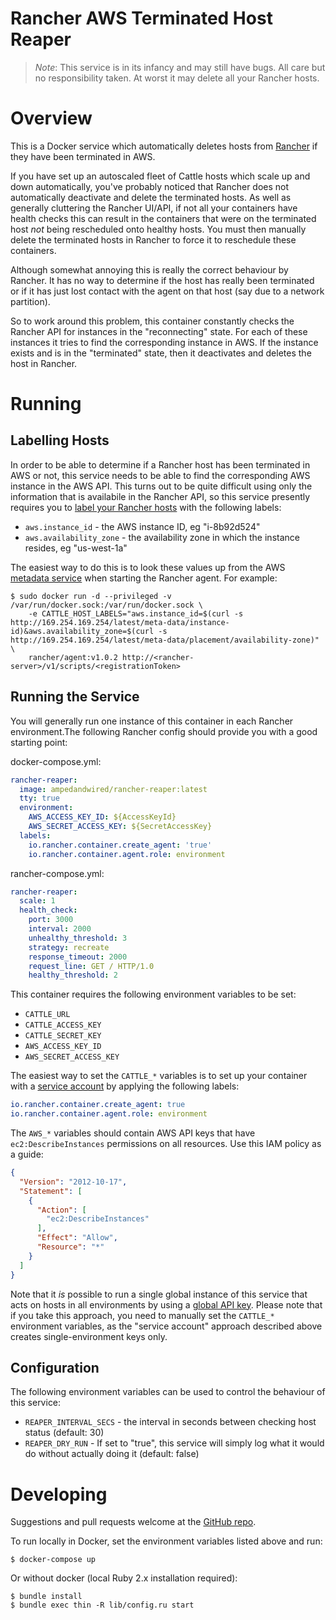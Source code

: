 Rancher AWS Terminated Host Reaper
==================================

> *Note*: This service is in its infancy and may still have bugs.
> All care but no responsibility taken.
> At worst it may delete all your Rancher hosts.

# Overview
This is a Docker service which automatically deletes hosts from [Rancher](http://rancher.com/) if they have been terminated in AWS.

If you have set up an autoscaled fleet of Cattle hosts which scale up and down automatically,
you've probably noticed that Rancher does not automatically deactivate and delete the terminated hosts.
As well as generally cluttering the Rancher UI/API,
if not all your containers have health checks this can result in the containers that were on the terminated host *not* being rescheduled onto healthy hosts.
You must then manually delete the terminated hosts in Rancher to force it to reschedule these containers.

Although somewhat annoying this is really the correct behaviour by Rancher.
It has no way to determine if the host has really been terminated or if it has just lost contact with the agent on that host
(say due to a network partition).

So to work around this problem,
this container constantly checks the Rancher API for instances in the "reconnecting" state.
For each of these instances it tries to find the corresponding instance in AWS.
If the instance exists and is in the "terminated" state,
then it deactivates and deletes the host in Rancher.


# Running

## Labelling Hosts
In order to be able to determine if a Rancher host has been terminated in AWS or not,
this service needs to be able to find the corresponding AWS instance in the AWS API.
This turns out to be quite difficult using only the information that is availabile in the Rancher API,
so this service presently requires you to [label your Rancher hosts](https://docs.rancher.com/rancher/v1.2/en/hosts/#host-labels) with the following labels:

* `aws.instance_id` - the AWS instance ID, eg "i-8b92d524"
* `aws.availability_zone` - the availability zone in which the instance resides, eg "us-west-1a"

The easiest way to do this is to look these values up from the AWS [metadata service](https://docs.aws.amazon.com/AWSEC2/latest/UserGuide/ec2-instance-metadata.html) when starting the Rancher agent.
For example:

```shell
$ sudo docker run -d --privileged -v /var/run/docker.sock:/var/run/docker.sock \
    -e CATTLE_HOST_LABELS="aws.instance_id=$(curl -s http://169.254.169.254/latest/meta-data/instance-id)&aws.availability_zone=$(curl -s http://169.254.169.254/latest/meta-data/placement/availability-zone)" \
    rancher/agent:v1.0.2 http://<rancher-server>/v1/scripts/<registrationToken>
```

## Running the Service
You will generally run one instance of this container in each Rancher environment.The following Rancher config should provide you with a good starting point:

docker-compose.yml:
```yaml
rancher-reaper:
  image: ampedandwired/rancher-reaper:latest
  tty: true
  environment:
    AWS_ACCESS_KEY_ID: ${AccessKeyId}
    AWS_SECRET_ACCESS_KEY: ${SecretAccessKey}
  labels:
    io.rancher.container.create_agent: 'true'
    io.rancher.container.agent.role: environment
```

rancher-compose.yml:
```yaml
rancher-reaper:
  scale: 1
  health_check:
    port: 3000
    interval: 2000
    unhealthy_threshold: 3
    strategy: recreate
    response_timeout: 2000
    request_line: GET / HTTP/1.0
    healthy_threshold: 2
```

This container requires the following environment variables to be set:

* `CATTLE_URL`
* `CATTLE_ACCESS_KEY`
* `CATTLE_SECRET_KEY`
* `AWS_ACCESS_KEY_ID`
* `AWS_SECRET_ACCESS_KEY`

The easiest way to set the `CATTLE_*` variables is to set up your container with a [service account](http://docs.rancher.com/rancher/v1.2/en/rancher-services/service-accounts/) by applying the following labels:
```yaml
io.rancher.container.create_agent: true
io.rancher.container.agent.role: environment
```

The `AWS_*` variables should contain AWS API keys that have `ec2:DescribeInstances` permissions on all resources.
Use this IAM policy as a guide:
```json
{
  "Version": "2012-10-17",
  "Statement": [
    {
      "Action": [
        "ec2:DescribeInstances"
      ],
      "Effect": "Allow",
      "Resource": "*"
    }
  ]
}
```

Note that it *is* possible to run a single global instance of this service that acts on hosts in all environments by using a [global API key](https://forums.rancher.com/t/api-key-for-all-environments/279).
Please note that if you take this approach, you need to manually set the `CATTLE_*` environment variables,
as the "service account" approach described above creates single-environment keys only.

## Configuration
The following environment variables can be used to control the behaviour of this service:

* `REAPER_INTERVAL_SECS` - the interval in seconds between checking host status (default: 30)
* `REAPER_DRY_RUN` - If set to "true", this service will simply log what it would do without actually doing it (default: false)


# Developing
Suggestions and pull requests welcome at the [GitHub repo](https://github.com/ampedandwired/rancher-reaper).

To run locally in Docker, set the environment variables listed above and run:
```shell
$ docker-compose up
```

Or without docker (local Ruby 2.x installation required):
```shell
$ bundle install
$ bundle exec thin -R lib/config.ru start
```
